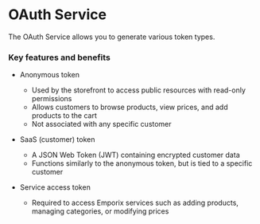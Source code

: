 # OAuth Service

The OAuth Service allows you to generate various token types.

### Key features and benefits

* Anonymous token  
  * Used by the storefront to access public resources with read-only permissions  
  * Allows customers to browse products, view prices, and add products to the cart  
  * Not associated with any specific customer  

* SaaS (customer) token  
  * A JSON Web Token (JWT) containing encrypted customer data  
  * Functions similarly to the anonymous token, but is tied to a specific customer  

* Service access token  
  * Required to access Emporix services such as adding products, managing categories, or modifying prices  
